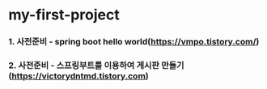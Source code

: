 # my-first-project

### 1. 사전준비 - spring boot hello world(https://vmpo.tistory.com/)

### 2. 사전준비 - 스프링부트를 이용하여 게시판 만들기(https://victorydntmd.tistory.com)
